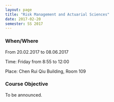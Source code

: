 ```yaml
---
layout: page
title: "Risk Management and Actuarial Sciences"
date: 2017-02-20
semester: SS 2017
---
```

### When/Where

From 20.02.2017 to 08.06.2017

Time: Friday from 8:55 to 12:00

Place: Chen Rui Qiu Building, Room 109


### Course Objective
 
To be announced.
